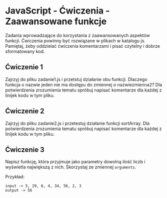 # JavaScript - Ćwiczenia - Zaawansowane funkcje

Zadania wprowadzające do korzystania z zaawansowanych aspektów funkcji.
Ćwiczenia powinny być rozwiązane w plikach w katalogu js.
Pamiętaj, żeby oddzielać ćwiczenia komentarzami i pisać czytelny i dobrze sformatowany kod.

## Ćwiczenie 1
Zajrzyj do pliku zadanie1.js i przetstuj działanie obu funkcji.
Dlaczego funkcja o nazwie jeden nie ma dostępu do zmiennej o nazwiezmienna2?
Dla potwierdzenia zrozumienia tematu spróbuj napisać komentarze dla każdej z linijek kodu w tym pliku.

## Ćwiczenie 2
Zajrzyj do pliku zadanie2.js i przetestuj działanie funkcji sortArray.
Dla potwierdzenia zrozumienia tematu spróbuj napisać komentarze dla każdej z linijek kodu w tym pliku.

## Ćwiczenie 3
Napisz funkcję, która przyjmuje jako parametry dowolną ilość liczb i wyświetla największą z nich.
Skorzystaj ze zmiennej ```arguments```.

Przykład:
```
input -> 5, 29, 6, 4, 34, 56, 2, 3
output -> 56
```
